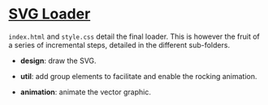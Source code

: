 # [SVG Loader](https://codepen.io/borntofrappe/full/RwbBywm)

`index.html` and `style.css` detail the final loader. This is however the fruit of a series of incremental steps, detailed in the different sub-folders.

- **design**: draw the SVG.

- **util**: add group elements to facilitate and enable the rocking animation.

- **animation**: animate the vector graphic.
